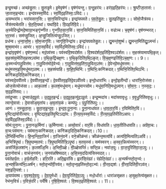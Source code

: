 

  
इन्द्र॒मच्छ॑। अच्छ॑सु॒ता:। सु॒ताइ॒मे। इ॒मेवृष॑णं। वृष॑णंयन्तु। य॒न्तु॒हर॑य:। हर॑य॒इति॒हर॑य:।। श्रु॒ष्टीजा॒तास॑:। जा॒तास॒इन्द॑व:। इन्द॑वस्स्व॒र्विद॑:। स्व॒र्विद॒इति॑स्व॒:ऽविद॑:।।  
अ॒यम्भरा॑य। भरा॑यसान॒सि:। सा॒न॒सिरिन्द्रा॑य। इन्द्रा॑यपवते। प॒व॒ते॒सु॒त:। सु॒तइति॑सु॒त:।। सोमो॒जैत्र॑स्य। जैत्र॑स्यचेतति। चे॒त॒ति॒यथा॑। यथा॑वि॒दे। वि॒दइति॑वि॒दे।।  
अ॒स्येदिन्द्रो॒मदे॒ष्वाग्रा॒भङ्गृ॑भ्णीत। गृ॒भ्णी॒त॒सा॒न॒सिं। सा॒न॒सिमिति॑सा॒न॒सिं।। वज्र॑ञ्च। च॒वृष॑णं। वृष॑णम्भरत्। भ॒र॒स्सं। सम॑प्सु॒जित्। अ॒प्सु॒जितित्य॑प्सु॒ऽजित्।।  
प्रध॑न्व। ध॒न्वा॒सो॒म॒। सो॒म॒जागृ॑वि:। जागृ॑वि॒रिन्द्रा॑य। इन्द्रा॑यपवतेसु॒त:।। द्यु॒मन्तं॒शुष्मं॑। द्यु॒मन्त॒मिति॑द्यु॒ऽमन्तं॑। शुष्म॒माभ॑र। आभ॑र। भ॒रा॒स्व॒र्विदं॑। स्व॒र्विद॒मिति॑स्व॒:ऽविदं॑।।  
इन्द्रा॑य॒वृष॑णं। वृष॑ण॒म्मदं॑। मदं॒पव॑स्व। पव॑स्ववि॒श्वद॑र्शत:। वि॒श्वद॑र्शत॒इति॑वि॒श्वऽद॑र्शत:।। स॒हस्र॑यामापथि॒कृत्। स॒हस्र॑या॒मेति॑स॒हस्रऽया॑मा। प॒थि॒कृद्वि॑चक्ष॒ण:। प॒थि॒कृदिति॑प॒थि॒ऽकृत्। वि॒च॒क्ष॒णइति॑वि॒ऽच॒क्ष॒ण:।। 9।।  
अ॒स्मभ्यं॑गातु॒वित्त॑म:। गा॒तु॒वित्त॑मोदे॒वेभ्य॑:। गा॒तु॒वित्त॑म॒इति॑गा॒तु॒वित्ऽत॑म:। दे॒वेभ्यो॒मधु॑मत्तम:। मधु॑मत्तम॒इति॒मधु॑मत्ऽतम:।। स॒हस्रं॑याहि। या॒हि॒प॒थिभि॑:। प॒थिभि॒:कनि॑क्रदत्। प॒थिभि॒रिति॑प॒थिऽभि॑:। कनि॑क्रद॒दिति॒कनि॑क्रदत्।।  
पव॑स्वदे॒ववी॑तये। दे॒ववी॑तय॒इन्दो॑। दे॒ववी॑तय॒इति॑दे॒वऽवी॑तये। इन्दो॒धारा॑भि:। इन्दो॒इतीन्दो॑। धारा॑भि॒रोज॑सा। ओज॒सेत्योज॑सा।। आक॒लशं॑। क॒लशं॒मधु॑मान्। मधु॑मान्त्सोम। मधु॑मा॒निति॒मधु॑ऽमान्। सो॒म॒न॒:। न॒स्स॒द॒:। स॒द॒इति॑सद:।।  
तव॑द्र॒प्सा:। द्र॒प्साउ॑द॒प्रुत॑:। उ॒द॒प्रुत॒इन्द्रं॑। उ॒द॒प्रुत॒इत्यु॑द॒ऽप्रुत॑:। इन्द्र॒म्मदा॑य। मदा॑यवावृधु:। व॒वृ॒धु॒रिति॑ववृधु:।। त्वान्दे॒वास॑:। दे॒वासो॑अ॒मृता॑य। अ॒मृता॑य॒कं। कम्प॑पु:। प॒पु॒रिति॑पपु:।।  
आन॑:। न॒स्सु॒ता॒स॒:। सु॒ता॒स॒इ॒न्द॒व॒:। इ॒न्द॒व॒:पु॒ना॒ना:। पु॒ना॒नाधा॑वत। धा॒व॒ता॒र॒यिं। र॒यिमिति॑र॒यिं।। वृ॒ष्टिद्या॑वोरीत्याप:। वृ॒ष्टिद्या॑व॒इति॑वृ॒ष्टिऽद्या॑व:। री॒त्या॒प॒स्स्व॒र्विद॑:। री॒त्या॒प॒इति॑रीतिऽआप:। स्व॒र्विद॒इति॑स्व॒ऽर्विद॑:।।  
सोम॑:पुना॒न:। पु॒ना॒नऊ॒र्मिणा॑। ऊ॒र्मिणाव्य॑:। अव्यो॒वारं॑। वारं॒वि। विधा॑वति। धा॒व॒तीति॑धावति।। अग्रे॑वा॒च:। वा॒च:पव॑मान:। पव॑मानः॒कनि॑क्रदत्। कनि॑क्रद॒दिति॒कनि॑क्रदत्।।10।।  
धी॒भिर्हि॑न्वन्ति। हि॒न्व॒न्ति॒वा॒जिनं॑। वा॒जिनं॒वने॑। वने॒क्रीळ॑न्तं। क्रीळ॑न्त॒मत्य॑विं। अत्य॑वि॒मित्यति॑ऽअविं।। अ॒भित्रि॑पृ॒ष्ठं। त्रि॒पृ॒ष्ठम्म॒तय॑:। त्रि॒पृ॒ष्ठमिति॑त्रि॒ऽपृ॒ष्ठं। म॒तय॒स्सं। सम॑स्वरन्। अ॒स्व॒र॒न्नित्य॑स्वरन्।।  
अस॑र्जिक॒लशा॑न्। क॒लशाँ॑अ॒भि। अ॒भिमी॒ळ्हे। मी॒ळ्हेसप्तिं॑। सप्ति॒न्न। नवा॑ज॒यु:। वा॒ज॒युरिति॑वा॒ज॒ऽयु:।। पु॒ना॒नोवाचं॑। वाचं॑ज॒नय॑न्। ज॒नय॑न्नषिष्यदत्। अ॒सि॒स्य॒ददित्य॑सिस्यदत्।।  
पव॑तेहर्य॒त:। ह॒र्य॒तोहरि॑:। हरि॒रति॑। अति॒ह्वरां॑सि। ह्वरां॑सि॒रंह्या॑। रंह्येति॒रंह्या॑।। अ॒भ्यर्ष॑न्स्तो॒तृभ्य॑:। अ॒भ्यर्ष॒न्नित्य॑भि॒ऽअर्ष॑न्। स्तो॒तृभ्यो॑वी॒रव॑त्। स्तो॒तृभ्य॒इति॑स्तो॒तृऽभ्य॑:। वी॒रव॒द्यश॑:। वी॒रव॒दिति॑वी॒रऽव॑त्। यश॒इति॒यश॑:।।  
अ॒याप॑वश्व। प॒व॒श्व॒दे॒व॒यु:। दे॒व॒युर्मधो॑:। दे॒व॒युरिति॑दे॒व॒ऽयु:। मधो॒र्धारा॑:। धारा॑असृक्षत। अ॒सृ॒क्ष॒तेत्य॑सृक्षत।। रेभ॑न्प॒वित्रं॑। प॒वित्रं॒परि॑। पर्ये॑षि। ए॒षि॒वि॒श्वत॑:। वि॒श्वत॒इति॑वि॒श्वत॑:।। 11।।  
